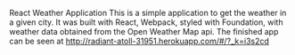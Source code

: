 React Weather Application This is a simple application to get the weather in a given city. It was built with React, Webpack, styled with Foundation, with weather data obtained from the Open Weather Map api. The finished app can be seen at http://radiant-atoll-31951.herokuapp.com/#/?_k=i3s2cd
